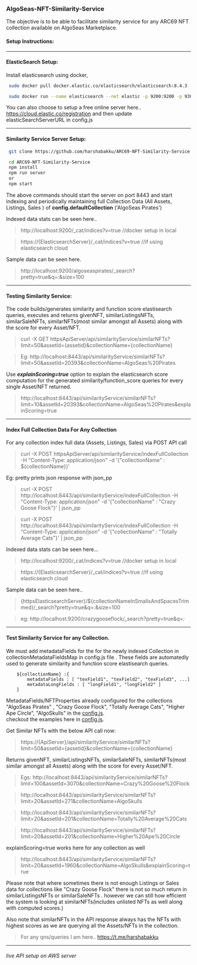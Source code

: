 ### AlgoSeas-NFT-Similarity-Service

The objective is to be able to facilitate similarity service for any ARC69 NFT collection available on AlgoSeas Marketplace.

#### Setup  Instructions:

--------------------------------

#### ElasticSearch Setup:

Install elasticsearch using docker, 

```sh
 sudo docker pull docker.elastic.co/elasticsearch/elasticsearch:8.4.3

 sudo docker run --name elasticsearch --net elastic -p 9200:9200 -p 9300:9300 -e "discovery.type=single-node"  -e "xpack.security.enabled=false" -t docker.elastic.co/elasticsearch/elasticsearch:8.4.3
```

You can also choose to setup a free online server here.. https://cloud.elastic.co/registration  and then update elasticSearchServerURL in config.js

-------------------

#### Similarity Service Server Setup:

```sh
 git clone https://github.com/harshabakku/ARC69-NFT-Similarity-Service.git

 cd ARC69-NFT-Similarity-Service
 npm install
 npm run server 
 or
 npm start 
 ```

 The above commands should start the server on port 8443 and start indexing and periodically maintaining full Collection Data (All Assets, Listings, Sales ) of **config.defaultCollection** ('AlgoSeas Pirates')

Indexed data stats can be seen here.. 

>http://localhost:9200/_cat/indices?v=true       //docker setup in local

>https://{ElasticsearchServer}/_cat/indices?v=true   //if using elasticsearch cloud

Sample data can be seen here. 

>http://localhost:9200/algoseaspirates/_search?pretty=true&q=*:*&size=100

-------------------------

#### Testing Similarity Service: 
The code builds/generates similarity and function score elastisearch queries, executes and returns givenNFT, similarListingsNFTs, similarSaleNFTs, similarNFTs(most similar amongst all Assets) along with the score for every Asset/NFT. 

>curl -X GET httpsApiServer/api/similarityService/similarNFTs?limit=50&assetId={assetid}&collectionName={collectionName}


>Eg: http://localhost:8443/api/similarityService/similarNFTs?limit=50&assetId=20393&collectionName=AlgoSeas%20Pirates


Use ***explainScoring=true*** option to explain the elasticsearch score computation for the generated similarity/function_score queries for every single Asset/NFT returned.

>http://localhost:8443/api/similarityService/similarNFTs?limit=10&assetId=20393&collectionName=AlgoSeas%20Pirates&explainScoring=true


------------------------

#### Index Full Collection Data For Any Collection

For any collection index full data (Assets, Listings, Sales) via POST API call

> curl -X POST httpsApiServer/api/similarityService/indexFullCollection    -H "Content-Type: application/json"   -d '{"collectionName" : ${collectionName}}' 


Eg: pretty prints json response with json_pp
> curl -X POST http://localhost:8443/api/similarityService/indexFullCollection    -H "Content-Type: application/json"   -d '{"collectionName" : "Crazy Goose Flock"}' | json_pp

> curl -X POST http://localhost:8443/api/similarityService/indexFullCollection    -H "Content-Type: application/json"   -d '{"collectionName" : "Totally Average Cats"}' | json_pp


 
 Indexed data stats can be seen here... 


> http://localhost:9200/_cat/indices?v=true    //docker setup in local

>https://{ElasticsearchServer}/_cat/indices?v=true   //if using elasticsearch cloud

Sample data can be seen here.. 

>{httpsElasticsearchServer}/${collectionNameInSmallsAndSpacesTrimmed}/_search?pretty=true&q=*:*&size=100

>eg: http://localhost:9200/crazygooseflock/_search?pretty=true&q=*:*

-------------------------

#### Test Similarity Service for any Collection. 

We must add metadataFields for the for the newly indexed Collection in collectionMetadataFieldsMap in config.js file .
These fields are automatedly used to generate similarity and function score elastisearch queries.  
            
        ${collectionName} :{
            metadataFields : [ "texField1", "texField2", "texField3", ...]
            metadataLongFields : [ "longField1", "longField2" ]
        }
    

MetadataFields/NFTProperties already configured for the collections "AlgoSeas Pirates" , "Crazy Goose Flock", "Totally Average Cats", "Higher Ape Circle", "AlgoSkulls" in the  [config.js](config.js).  
checkout the examples here in  [config.js](config.js).



Get Similar NFTs with the below API call now:
    
> https://{ApiServer}/api/similarityService/similarNFTs?limit=50&assetId={assetid}&collectionName={collectionName}

Returns givenNFT, similarListingsNFTs, similarSaleNFTs, similarNFTs(most similar amongst all Assets) along with the score for every Asset/NFT. 

> Egs: 
http://localhost:8443/api/similarityService/similarNFTs?limit=100&assetId=3070&collectionName=Crazy%20Goose%20Flock

>http://localhost:8443/api/similarityService/similarNFTs?limit=20&assetId=271&collectionName=AlgoSkulls

>http://localhost:8443/api/similarityService/similarNFTs?limit=20&assetId=201&collectionName=Totally%20Average%20Cats

>http://localhost:8443/api/similarityService/similarNFTs?limit=20&assetId=201&collectionName=Higher%20Ape%20Circle


explainScoring=true works here for any collection as well

>http://localhost:8443/api/similarityService/similarNFTs?limit=20&assetId=1960&collectionName=AlgoSkulls&explainScoring=true



Please note that where sometimes there is not enough Listings or Sales data for collections like "Crazy Goose Flock" there is not so much return in similarListingsNFTs or similarSaleNFTs . however we can still how efficient the system is looking at similarNFTs(includes unlisted NFTs as well along with computed scores.)

Also note that similarNFTs in the API response always has the NFTs with highest scores as we are querying all the Assets/NFTs in the collection.


>For any qns/queries I am here.. https://t.me/harshabakku


------------------------------------------------------------

###### live API setup on AWS server  
